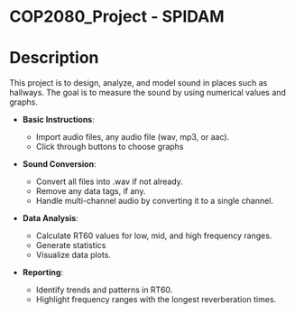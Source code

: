 # COP2080_Project - SPIDAM

# Description
This project is to design, analyze, and model sound in places such as hallways. The goal is to measure the sound by using numerical values and graphs.

- **Basic Instructions**:
  - Import audio files, any audio file (wav, mp3, or aac).
  - Click through buttons to choose graphs

- **Sound Conversion**:
  - Convert all files into .wav if not already.
  - Remove any data tags, if any.
  - Handle multi-channel audio by converting it to a single channel.

- **Data Analysis**:
  - Calculate RT60 values for low, mid, and high frequency ranges.
  - Generate statistics
  - Visualize data plots.

- **Reporting**:
  - Identify trends and patterns in RT60.
  - Highlight frequency ranges with the longest reverberation times.

